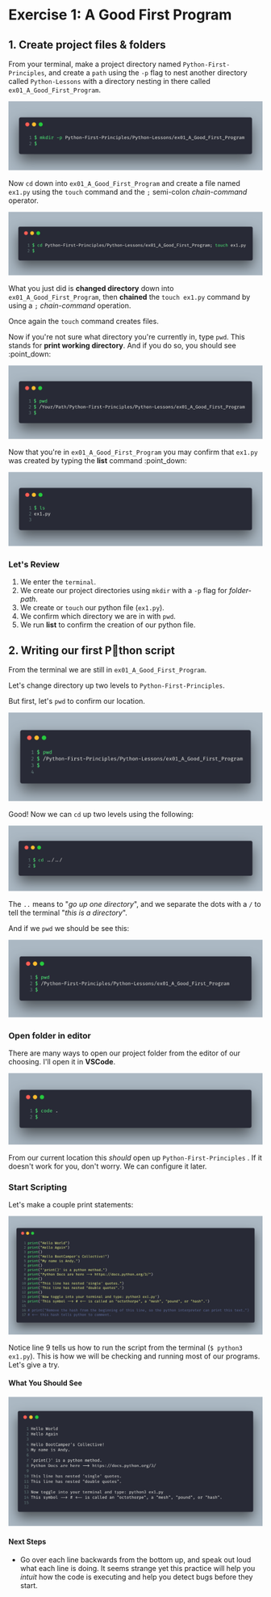 # Exercise 1: A Good First Program

## 1. Create project files & folders

From your terminal, make a project directory named `Python-First-Principles`, and create a `path` using the `-p` flag to nest another directory called `Python-Lessons` with a directory nesting in there called `ex01_A_Good_First_Program`.

![make directories using the 'p' flag](../assets/ex01/bash01.png)

Now `cd` down into `ex01_A_Good_First_Program` and create a file named `ex1.py` using the `touch` command and the `;` semi-colon _chain-command_ operator.

![](../assets/ex01/bash02.png)

What you just did is **changed directory** down into `ex01_A_Good_First_Program`, then **chained** the `touch ex1.py` command by using a `;` _chain-command_ operation.

Once again the `touch` command creates files.

Now if you're not sure what directory you're currently in, type `pwd`. This stands for **print working directory**. And if you do so, you should see :point\_down:

![](../assets/ex01/bash03.png)

Now that you're in `ex01_A_Good_First_Program` you may confirm that `ex1.py` was created by typing the **list** command :point\_down:

![](../assets/ex01/bash04.png)

### Let's Review

1. We enter the `terminal`.
2. We create our project directories using `mkdir` with a `-p` flag for _folder-path_.
3. We create or `touch` our python file \(`ex1.py`\).
4. We confirm which directory we are in with `pwd`.
5. We run **list** to confirm the creation of our python file.

## 2. Writing our first P:snake:thon script

From the terminal we are still in `ex01_A_Good_First_Program`.

Let's change directory up two levels to `Python-First-Principles`.

But first, let's `pwd` to confirm our location.

![](../assets/ex01/bash05.png)

Good! Now we can `cd` up two levels using the following:

![](../assets/ex01/bash06.png)

The `..` means to "_go up one directory_", and we separate the dots with a `/` to tell the terminal "_this is a directory_".

And if we `pwd` we should be see this:

![](../assets/ex01/bash07.png)

### Open folder in editor

There are many ways to open our project folder from the editor of our choosing. I'll open it in **VSCode**.

![](../assets/ex01/bash08.png)

From our current location this _should_ open up `Python-First-Principles` . If it doesn't work for you, don't worry. We can configure it later.

### Start Scripting

Let's make a couple print statements:

![ex01.py](../assets/ex01/ex1.png)

Notice line 9 tells us how to run the script from the terminal \(`$ python3 ex1.py`\). This is how we will be checking and running most of our programs. Let's give a try.

#### What You Should See


![](../assets/ex01/bash09.png)

#### Next Steps

* Go over each line backwards from the bottom up, and speak out loud what each line is doing. It seems strange yet this practice will help you _intuit_ how the code is executing and help you detect bugs before they start.